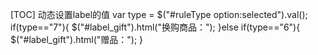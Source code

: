 [TOC]
动态设置label的值
var type = $("#ruleType option:selected").val();
if(type=="7"){
    $("#label_gift").html("换购商品：");
}else if(type=="6"){
    $("#label_gift").html("赠品：");
}